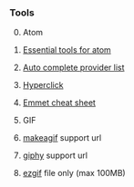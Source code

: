 ### Tools

0.  Atom
  0. [Essential tools for atom](https://www.sitepoint.com/10-essential-atom-add-ons/)
  0. [Auto complete provider list](https://github.com/atom/autocomplete-plus/wiki/Autocomplete-Providers)
  0. [Hyperclick](https://atom.io/packages/hyperclick)
  0. [Emmet cheat sheet](https://docs.emmet.io/cheat-sheet/)

0.  GIF

  0. [makeagif](http://makeagif.com/video-to-gif) support url
  0. [giphy](https://giphy.com/create/gifmaker) support url
  0. [ezgif](https://giphy.com/create/gifmaker) file only (max 100MB)
